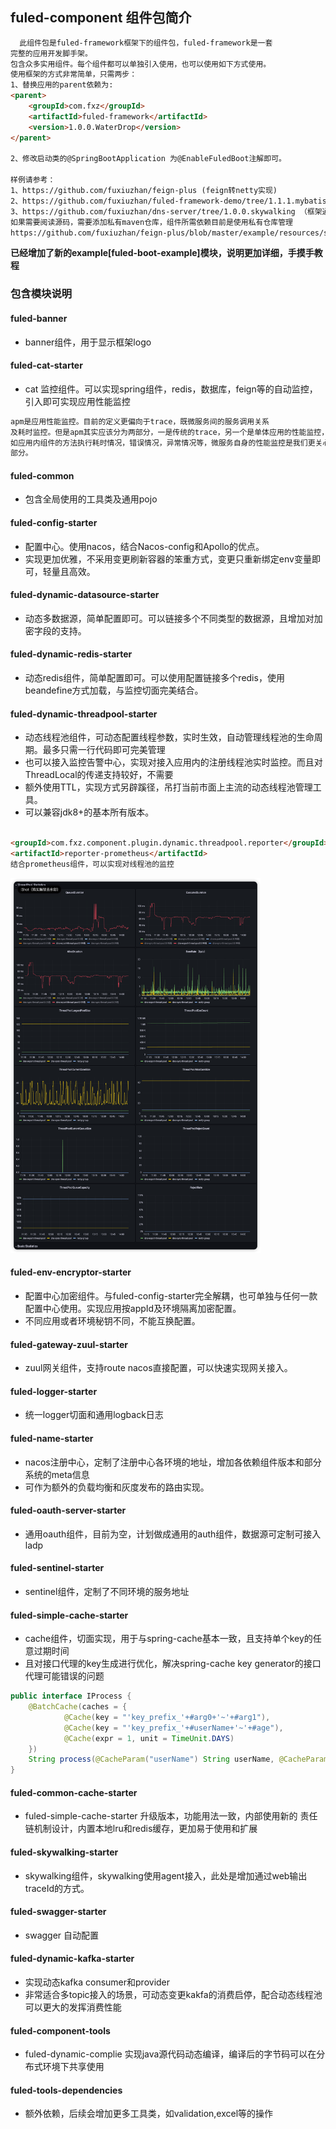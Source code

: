 ## fuled-component 组件包简介

```html
  此组件包是fuled-framework框架下的组件包，fuled-framework是一套
完整的应用开发脚手架。
包含众多实用组件。每个组件都可以单独引入使用，也可以使用如下方式使用。
使用框架的方式非常简单，只需两步：
1、替换应用的parent依赖为:
<parent>
    <groupId>com.fxz</groupId>
    <artifactId>fuled-framework</artifactId>
    <version>1.0.0.WaterDrop</version>
</parent>

2、修改启动类的@SpringBootApplication 为@EnableFuledBoot注解即可。

样例请参考：
1、https://github.com/fuxiuzhan/feign-plus (feign转netty实现)
2、https://github.com/fuxiuzhan/fuled-framework-demo/tree/1.1.1.mybatis（demo）
3、https://github.com/fuxiuzhan/dns-server/tree/1.0.0.skywalking （框架通用且清晰使用fuled-framework构建的项目）
如果需要阅读源码，需要添加私有maven仓库，组件所需依赖目前是使用私有仓库管理
https://github.com/fuxiuzhan/feign-plus/blob/master/example/resources/settings.xml

```
<b>已经增加了新的example[fuled-boot-example]模块，说明更加详细，手摸手教程</b>

### 包含模块说明

#### fuled-banner

- banner组件，用于显示框架logo

#### fuled-cat-starter

- cat 监控组件。可以实现spring组件，redis，数据库，feign等的自动监控，引入即可实现应用性能监控

```html
apm是应用性能监控。目前的定义更偏向于trace，既微服务间的服务调用关系
及耗时监控。但是apm其实应该分为两部分，一是传统的trace，另一个是单体应用的性能监控，
如应用内组件的方法执行耗时情况，错误情况，异常情况等，微服务自身的性能监控是我们更关心的
部分。
```

#### fuled-common

- 包含全局使用的工具类及通用pojo

#### fuled-config-starter

- 配置中心。使用nacos，结合Nacos-config和Apollo的优点。
- 实现更加优雅，不采用变更刷新容器的笨重方式，变更只重新绑定env变量即可，轻量且高效。

#### fuled-dynamic-datasource-starter

- 动态多数据源，简单配置即可。可以链接多个不同类型的数据源，且增加对加密字段的支持。

#### fuled-dynamic-redis-starter

- 动态redis组件，简单配置即可。可以使用配置链接多个redis，使用beandefine方式加载，与监控切面完美结合。

#### fuled-dynamic-threadpool-starter

- 动态线程池组件，可动态配置线程参数，实时生效，自动管理线程池的生命周期。最多只需一行代码即可完美管理
- 也可以接入监控告警中心，实现对接入应用内的注册线程池实时监控。而且对ThreadLocal的传递支持较好，不需要
- 额外使用TTL，实现方式另辟蹊径，吊打当前市面上主流的动态线程池管理工具。
- 可以兼容jdk8+的基本所有版本。

```html

<groupId>com.fxz.component.plugin.dynamic.threadpool.reporter</groupId>
<artifactId>reporter-prometheus</artifactId>
结合prometheus组件，可以实现对线程池的监控
```

<img height="600" src="images/threadpool-monitor.png" width="400"/>

#### fuled-env-encryptor-starter

- 配置中心加密组件。与fuled-config-starter完全解耦，也可单独与任何一款配置中心使用。实现应用按appId及环境隔离加密配置。
- 不同应用或者环境秘钥不同，不能互换配置。

#### fuled-gateway-zuul-starter

- zuul网关组件，支持route nacos直接配置，可以快速实现网关接入。

#### fuled-logger-starter

- 统一logger切面和通用logback日志

#### fuled-name-starter

- nacos注册中心，定制了注册中心各环境的地址，增加各依赖组件版本和部分系统的meta信息
- 可作为额外的负载均衡和灰度发布的路由实现。

#### fuled-oauth-server-starter

- 通用oauth组件，目前为空，计划做成通用的auth组件，数据源可定制可接入ladp

#### fuled-sentinel-starter

- sentinel组件，定制了不同环境的服务地址

#### fuled-simple-cache-starter

- cache组件，切面实现，用于与spring-cache基本一致，且支持单个key的任意过期时间
- 且对接口代理的key生成进行优化，解决spring-cache key generator的接口代理可能错误的问题

```java
public interface IProcess {
    @BatchCache(caches = {
            @Cache(key = "'key_prefix_'+#arg0+'~'+#arg1"),
            @Cache(key = "'key_prefix_'+#userName+'~'+#age"),
            @Cache(expr = 1, unit = TimeUnit.DAYS)
    })
    String process(@CacheParam("userName") String userName, @CacheParam("age") Integer age);
}
```

#### fuled-common-cache-starter
- fuled-simple-cache-starter 升级版本，功能用法一致，内部使用新的
责任链机制设计，内置本地lru和redis缓存，更加易于使用和扩展

#### fuled-skywalking-starter

- skywalking组件，skywalking使用agent接入，此处是增加通过web输出traceId的方式。

#### fuled-swagger-starter

- swagger 自动配置

#### fuled-dynamic-kafka-starter

- 实现动态kafka consumer和provider
- 非常适合多topic接入的场景，可动态变更kakfa的消费启停，配合动态线程池可以更大的发挥消费性能

#### fuled-component-tools

- fuled-dynamic-complie 实现java源代码动态编译，编译后的字节码可以在分布式环境下共享使用

#### fuled-tools-dependencies

- 额外依赖，后续会增加更多工具类，如validation,excel等的操作
